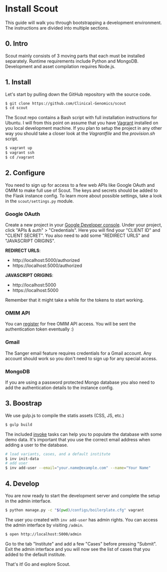 # Install Scout
This guide will walk you through bootstrapping a development environment. The instructions are divided into multiple sections.


## 0. Intro
Scout mainly consists of 3 moving parts that each must be installed separately. Runtime requirements include Python and MongoDB. Development and asset compilation requires Node.js.


## 1. Install
Let's start by pulling down the GitHub repository with the source code.

```bash
$ git clone https://github.com/Clinical-Genomics/scout
$ cd scout
```

The Scout repo contains a Bash script with full installation instructions for Ubuntu. I will from this point on assume that you have [Vagrant][vagrant] installed on you local development machine. If you plan to setup the project in any other way you should take a closer look at the *Vagrantfile* and the *provision.sh* script.

```bash
$ vagrant up
$ vagrant ssh
$ cd /vagrant
```


## 2. Configure
You need to sign up for access to a few web APIs like Google OAuth and OMIM to make full use of Scout. The keys and secrets should be added to the Flask instance config. To learn more about possible settings, take a look in the ``scout/settings.py`` module.

### Google OAuth
Create a new project in your [Google Developer console][google-console]. Under your project, click "APIs & auth" > "Credentials". Here you will find your "CLIENT ID" and "CLIENT SECRET". You also need to add some "REDIRECT URLS" and "JAVASCRIPT ORIGINS".

**REDIRECT URLS**:

  - http://localhost:5000/authorized
  - https://localhost:5000/authorized

**JAVASCRIPT ORIGINS**:

  - http://localhost:5000
  - https://localhost:5000

Remember that it might take a while for the tokens to start working.

### OMIM API
You can [register][omim-register] for free OMIM API access. You will be sent the authentication token eventually :)

### Gmail
The Sanger email feature requires credentials for a Gmail account. Any account should work so you don't need to sign up for any special access.

### MongoDB
If you are using a password protected Mongo database you also need to add the authentication details to the instance config.


## 3. Boostrap
We use gulp.js to compile the statis assets (CSS, JS, etc.)

```bash
$ gulp build
```

The included [invoke][invoke] tasks can help you to populate the database with some demo data. It's important that you use the correct email address when adding a user to the database.

```bash
# load variants, cases, and a default institute
$ inv init-data
# add user
$ inv add-user --email="your.name@example.com" --name="Your Name"
```


## 4. Develop
You are now ready to start the development server and complete the setup in the admin interface.

```bash
$ python manage.py -c "$(pwd)/configs/boilerplate.cfg" vagrant
```

The user you created with ``inv add-user`` has admin rights. You can access the admin interface by visiting ``/admin``.

```bash
$ open http://localhost:5000/admin
```

Go to the tab "Institute" and add a few "Cases" before pressing "Submit". Exit the admin interface and you will now see the list of cases that you added to the default institute.

That's it! Go and explore Scout.


[google-console]: https://console.developers.google.com/project
[invoke]: http://invoke.readthedocs.org/en/latest/
[omim-register]: http://omim.org/api
[vagrant]: https://www.vagrantup.com/
